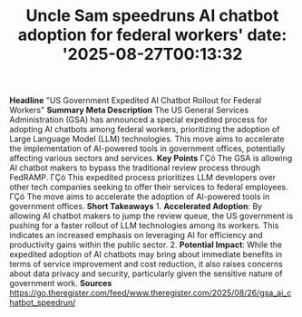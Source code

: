 ﻿---
title: "Uncle Sam speedruns AI chatbot adoption for federal workers'
date: '2025-08-27T00:13:32"
category: "Markets"
summary: ""
slug: "uncle sam speedruns ai chatbot adoption for federal workers"
source_urls:
  - "https://go.theregister.com/feed/www.theregister.com/2025/08/26/gsa_ai_chatbot_speedrun/"
seo:
  title: "Uncle Sam speedruns AI chatbot adoption for federal workers | Hash n Hedge'
  description: '"
  keywords: ["news", "markets", "brief"]
---
**Headline** "US Government Expedited AI Chatbot Rollout for Federal Workers"  **Summary Meta Description** The US General Services Administration (GSA) has announced a special expedited process for adopting AI chatbots among federal workers, prioritizing the adoption of Large Language Model (LLM) technologies. This move aims to accelerate the implementation of AI-powered tools in government offices, potentially affecting various sectors and services.   **Key Points**  ΓÇó The GSA is allowing AI chatbot makers to bypass the traditional review process through FedRAMP. ΓÇó This expedited process prioritizes LLM developers over other tech companies seeking to offer their services to federal employees. ΓÇó The move aims to accelerate the adoption of AI-powered tools in government offices.  **Short Takeaways**  1. **Accelerated Adoption**: By allowing AI chatbot makers to jump the review queue, the US government is pushing for a faster rollout of LLM technologies among its workers. This indicates an increased emphasis on leveraging AI for efficiency and productivity gains within the public sector. 2. **Potential Impact**: While the expedited adoption of AI chatbots may bring about immediate benefits in terms of service improvement and cost reduction, it also raises concerns about data privacy and security, particularly given the sensitive nature of government work.  **Sources** https://go.theregister.com/feed/www.theregister.com/2025/08/26/gsa_ai_chatbot_speedrun/ 

